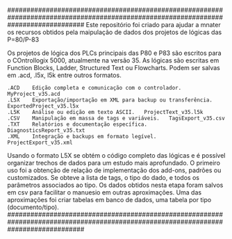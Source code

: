 ####################################################################################################################################
Este repositório foi criado para ajudar a mnater os recursos obtidos pela maipulação de dados dos projetos de lógicas das P=80/P-83

Os projetos de lógica dos PLCs principais das P80 e P83 são escritos para o COntrollogix 5000, atualmente na versão 35.
As lógicas são escritas em Function Blocks, Ladder, Structured Text ou Flowcharts.
Podem ser salvas em .acd, .l5x, l5k entre outros formatos.

    .ACD	Edição completa e comunicação com o controlador.	MyProject_v35.acd
    .L5X	Exportação/importação em XML para backup ou transferência.	ExportedProject_v35.l5x
    .L5K	Análise ou edição em texto ASCII.	ProjectText_v35.l5k
    .CSV	Manipulação em massa de tags e variáveis.	TagsExport_v35.csv
    .TXT	Relatórios e documentação específica.	DiagnosticsReport_v35.txt
    .XML	Integração e backups em formato legível.	ProjectExport_v35.xml

Usando o formato L5X se obtém o código completo das lógicas e é possível organizar trechos de dados para um estudo mais aprofundado.
O primeiro uso foi a obtenção de relação de implementação dos add-ons, padrões ou customizados.
Se obteve a lista de tags, o tipo do dado, e todos os parâmetros associados ao tipo.
Os dados obtidos nesta etapa foram salvos em csv para facilitar o manuesio em outras aproximações.
Uma das aproximações foi criar tabelas em banco de dados, uma tabela por tipo (documento/tipo).
####################################################################################################################################

